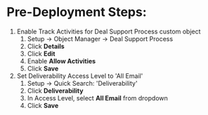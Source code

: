 # Pre-Deployment Steps:


1. Enable Track Activities for Deal Support Process custom object
    1. Setup -> Object Manager -> Deal Support Process
    1. Click __Details__
    1. Click __Edit__
    1. Enable __Allow Activities__
    1. Click __Save__
1. Set Deliverability Access Level to 'All Email'
    1. Setup -> Quick Search: 'Deliverability'
    1. Click __Deliverability__
    1. In Access Level, select __All Email__ from dropdown
    1. Click __Save__
